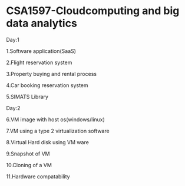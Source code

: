# CSA1597-Cloudcomputing and big data analytics

Day:1

1.Software application(SaaS)

2.Flight reservation system

3.Property buying and rental process

4.Car booking reservation system

5.SIMATS Library

Day:2

6.VM image with host os(windows/linux)

7.VM using a type 2 virtualization software

8.Virtual Hard disk using VM ware

9.Snapshot of VM

10.Cloning of a VM

11.Hardware compatability
